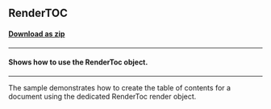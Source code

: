 ## RenderTOC
#### [Download as zip](https://grapecity.github.io/DownGit/#/home?url=https://github.com/GrapeCity/ComponentOne-WinForms-Samples/tree/master/NetFramework\Reports\C1Preview\CS\RenderTOC)
____
#### Shows how to use the RenderToc object.
____
The sample demonstrates how to create the table of contents for a document using the dedicated RenderToc render object. 